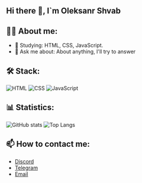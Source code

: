 ## Hi there 👋, I`m Oleksanr Shvab

## 🧑‍💻 About me:
  - 🌱 Studying: HTML, CSS, JavaScript.
  - 💬 Ask me about: About anything, I'll try to answer

## 🛠️ Stack:
![HTML](https://skillicons.dev/icons?i=html)
![CSS](https://skillicons.dev/icons?i=css)
![JavaScript](https://skillicons.dev/icons?i=javascript)

## 📊 Statistics:
![GitHub stats](https://github-readme-stats.vercel.app/api?username=OleksandrTEB&show_icons=true&theme=tokyonight)
![Top Langs](https://github-readme-stats.vercel.app/api/top-langs/?username=OleksandrTEB&layout=compact&theme=tokyonight)

## 📫 How to contact me:
- [Discord](https://discord.com/users/123456789012345678/vikusia.1523)
- [Telegram](https://t.me/awgng)
- [Email](mailto:fiuhad@gmail.com)